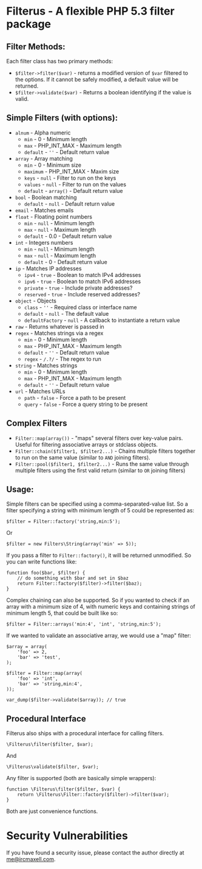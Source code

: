 Filterus - A flexible PHP 5.3 filter package
============================================

## Filter Methods:

Each filter class has two primary methods:

* `$filter->filter($var)` - returns a modified version of `$var` filtered to the options. If it cannot be safely modified, a default value will be returned.
* `$filter->validate($var)` - Returns a boolean identifying if the value is valid.

## Simple Filters (with options):

* `alnum` - Alpha numeric
    * `min` - 0 - Minimum length
    * `max` - PHP_INT_MAX - Maximum length
    * `default` - `''` - Default return value
* `array` - Array matching
    * `min` - 0 - Minimum size
    * `maximum` - PHP_INT_MAX - Maxim size
    * `keys` - `null` - Filter to run on the keys
    * `values` - `null` - Filter to run on the values
    * `default` - `array()` - Default return value
* `bool` - Boolean matching
    * `default` - `null` - Default return value
* `email` - Matches emails
* `float` - Floating point numbers
    * `min` - `null` - Minimum length
    * `max` - `null` - Maximum length
    * `default` - 0.0 - Default return value
* `int` - Integers numbers
    * `min` - `null` - Minimum length
    * `max` - `null` - Maximum length
    * `default` - 0 - Default return value
* `ip` - Matches IP addresses
    * `ipv4` - `true` - Boolean to match IPv4 addresses
    * `ipv6` - `true` - Boolean to match IPv6 addresses
    * `private` - `true` - Include private addresses?
    * `reserved` - `true` - Include reserved addresses?
* `object` - Objects
    * `class` - `''` - Required class or interface name
    * `default` - `null` - The default value
    * `defaultFactory` - `null` - A callback to instantiate a return value
* `raw` - Returns whatever is passed in
* `regex` - Matches strings via a regex
    * `min` - 0 - Minimum length
    * `max` - PHP_INT_MAX - Maximum length
    * `default` - `''` - Default return value
    * `regex` - `/.?/` - The regex to run
* `string` - Matches strings
    * `min` - 0 - Minimum length
    * `max` - PHP_INT_MAX - Maximum length
    * `default` - `''` - Default return value
* `url` - Matches URLs
    * `path` - `false` - Force a path to be present
    * `query` - `false` - Force a query string to be present

## Complex Filters

* `Filter::map(array())` - "maps" several filters over key-value pairs. Useful for filtering associative arrays or stdclass objects.
* `Filter::chain($filter1, $filter2...)` - Chains multiple filters together to run on the same value (similar to `AND` joining filters).
* `Filter::pool($filter1, $filter2...)` - Runs the same value through multiple filters using the first valid return (similar to `OR` joining filters)

## Usage:

Simple filters can be specified using a comma-separated-value list. So a filter specifying a string with minimum length of 5 could be represented as:

    $filter = Filter::factory('string,min:5');
 
Or

    $filter = new Filters\String(array('min' => 5));

If you pass a filter to `Filter::factory()`, it will be returned unmodified. So you can write functions like:

    function foo($bar, $filter) {
        // do something with $bar and set in $baz
        return Filter::factory($filter)->filter($baz);
    }

Complex chaining can also be supported. So if you wanted to check if an array with a minimum size of 4, with numeric keys and containing strings of minimum length 5, that could be built like so:

    $filter = Filter::arrays('min:4', 'int', 'string,min:5');

If we wanted to validate an associative array, we would use a "map" filter:

    $array = array(
        'foo' => 2,
        'bar' => 'test',
    );

    $filter = Filter::map(array(
        'foo' => 'int',
        'bar' => 'string,min:4',
    ));

    var_dump($filter->validate($array)); // true

## Procedural Interface

Filterus also ships with a procedural interface for calling filters.

    \Filterus\filter($filter, $var);
    
And

    \Filterus\validate($filter, $var);
    
Any filter is supported (both are basically simple wrappers):

    function \Filterus\filter($filter, $var) {
        return \Filterus\Filter::factory($filter)->filter($var);
    }
    
Both are just convenience functions.


Security Vulnerabilities
========================

If you have found a security issue, please contact the author directly at [me@ircmaxell.com](mailto:me@ircmaxell.com).
